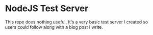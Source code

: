 # NodeJS Test Server

This repo does nothing useful. It's a very basic test server I created so users could follow along with a blog post I write.